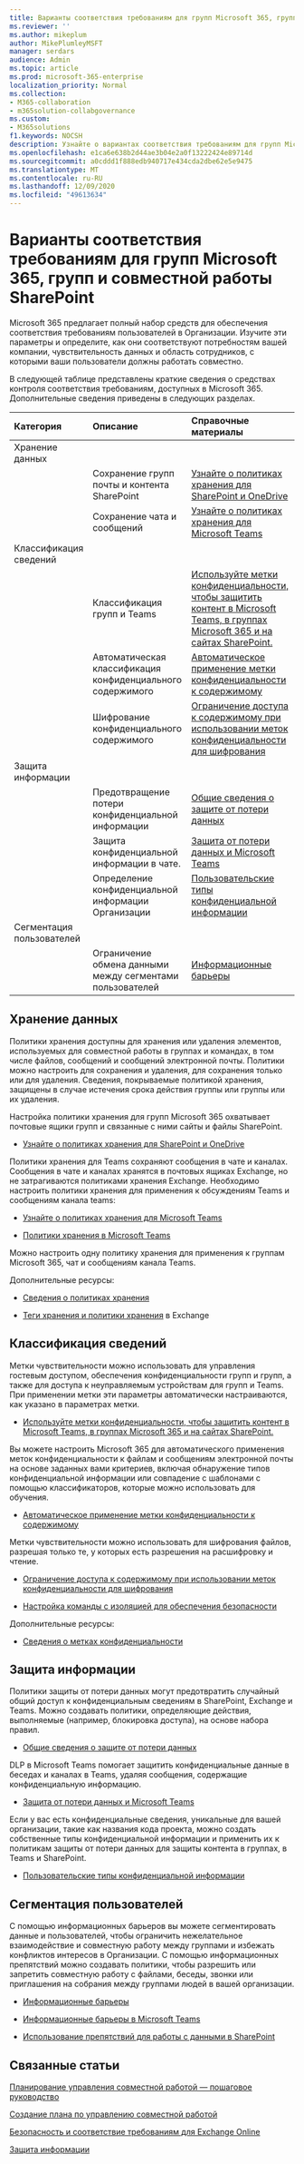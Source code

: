 ```yaml
---
title: Варианты соответствия требованиям для групп Microsoft 365, групп и совместной работы SharePoint
ms.reviewer: ''
ms.author: mikeplum
author: MikePlumleyMSFT
manager: serdars
audience: Admin
ms.topic: article
ms.prod: microsoft-365-enterprise
localization_priority: Normal
ms.collection:
- M365-collaboration
- m365solution-collabgovernance
ms.custom:
- M365solutions
f1.keywords: NOCSH
description: Узнайте о вариантах соответствия требованиям для групп Microsoft 365, Teams и SharePoint для совместной работы.
ms.openlocfilehash: e1ca6e638b2d44ae3b04e2a0f13222424e89714d
ms.sourcegitcommit: a0cddd1f888edb940717e434cda2dbe62e5e9475
ms.translationtype: MT
ms.contentlocale: ru-RU
ms.lasthandoff: 12/09/2020
ms.locfileid: "49613634"
---
```

# <a name="compliance-options-for-microsoft-365-groups-teams-and-sharepoint-collaboration"></a>Варианты соответствия требованиям для групп Microsoft 365, групп и совместной работы SharePoint

Microsoft 365 предлагает полный набор средств для обеспечения соответствия требованиям пользователей в Организации. Изучите эти параметры и определите, как они соответствуют потребностям вашей компании, чувствительность данных и область сотрудников, с которыми ваши пользователи должны работать совместно.

В следующей таблице представлены краткие сведения о средствах контроля соответствия требованиям, доступных в Microsoft 365. Дополнительные сведения приведены в следующих разделах.

|Категория|Описание|Справочные материалы|
|:-------|:----------|:--------|
|Хранение данных|||
||Сохранение групп почты и контента SharePoint|[Узнайте о политиках хранения для SharePoint и OneDrive](https://docs.microsoft.com/microsoft-365/compliance/retention-policies-sharepoint)|
||Сохранение чата и сообщений|[Узнайте о политиках хранения для Microsoft Teams](https://docs.microsoft.com/microsoft-365/compliance/retention-policies-teams)|
|Классификация сведений|||
||Классификация групп и Teams|[Используйте метки конфиденциальности, чтобы защитить контент в Microsoft Teams, в группах Microsoft 365 и на сайтах SharePoint.](https://docs.microsoft.com/microsoft-365/compliance/sensitivity-labels-teams-groups-sites)|
||Автоматическая классификация конфиденциального содержимого|[Автоматическое применение метки конфиденциальности к содержимому](https://docs.microsoft.com/microsoft-365/compliance/apply-sensitivity-label-automatically)|
||Шифрование конфиденциального содержимого|[Ограничение доступа к содержимому при использовании меток конфиденциальности для шифрования](https://docs.microsoft.com/microsoft-365/compliance/encryption-sensitivity-labels)|
|Защита информации|||
||Предотвращение потери конфиденциальной информации|[Общие сведения о защите от потери данных](https://docs.microsoft.com/microsoft-365/compliance/data-loss-prevention-policies)|
||Защита конфиденциальной информации в чате.|[Защита от потери данных и Microsoft Teams](https://docs.microsoft.com/microsoft-365/compliance/dlp-microsoft-teams)|
||Определение конфиденциальной информации Организации|[Пользовательские типы конфиденциальной информации](https://docs.microsoft.com/microsoft-365/compliance/custom-sensitive-info-types)|
|Сегментация пользователей|||
||Ограничение обмена данными между сегментами пользователей|[Информационные барьеры](https://docs.microsoft.com/microsoft-365/compliance/information-barriers)|

## <a name="information-retention"></a>Хранение данных

Политики хранения доступны для хранения или удаления элементов, используемых для совместной работы в группах и командах, в том числе файлов, сообщений и сообщений электронной почты. Политики можно настроить для сохранения и удаления, для сохранения только или для удаления. Сведения, покрываемые политикой хранения, защищены в случае истечения срока действия группы или группы или их удаления.

Настройка политики хранения для групп Microsoft 365 охватывает почтовые ящики групп и связанные с ними сайты и файлы SharePoint.

- [Узнайте о политиках хранения для SharePoint и OneDrive](https://docs.microsoft.com/microsoft-365/compliance/retention-policies-sharepoint)

Политики хранения для Teams сохраняют сообщения в чате и каналах. Сообщения в чате и каналах хранятся в почтовых ящиках Exchange, но не затрагиваются политиками хранения Exchange. Необходимо настроить политики хранения для применения к обсуждениям Teams и сообщениям канала teams:

- [Узнайте о политиках хранения для Microsoft Teams](https://docs.microsoft.com/microsoft-365/compliance/retention-policies-teams)

- [Политики хранения в Microsoft Teams](https://docs.microsoft.com/microsoftteams/retention-policies)

Можно настроить одну политику хранения для применения к группам Microsoft 365, чат и сообщениям канала Teams. 

Дополнительные ресурсы:

- [Сведения о политиках хранения](https://docs.microsoft.com/microsoft-365/compliance/retention-policies)

- [Теги хранения и политики хранения](https://docs.microsoft.com/exchange/security-and-compliance/messaging-records-management/retention-tags-and-policies) в Exchange

## <a name="information-classification"></a>Классификация сведений

Метки чувствительности можно использовать для управления гостевым доступом, обеспечения конфиденциальности групп и групп, а также для доступа к неуправляемым устройствам для групп и Teams. При применении метки эти параметры автоматически настраиваются, как указано в параметрах метки.

- [Используйте метки конфиденциальности, чтобы защитить контент в Microsoft Teams, в группах Microsoft 365 и на сайтах SharePoint.](https://docs.microsoft.com/microsoft-365/compliance/sensitivity-labels-teams-groups-sites)

Вы можете настроить Microsoft 365 для автоматического применения меток конфиденциальности к файлам и сообщениям электронной почты на основе заданных вами критериев, включая обнаружение типов конфиденциальной информации или совпадение с шаблонами с помощью классификаторов, которые можно использовать для обучения.

- [Автоматическое применение метки конфиденциальности к содержимому](https://docs.microsoft.com/microsoft-365/compliance/apply-sensitivity-label-automatically)

Метки чувствительности можно использовать для шифрования файлов, разрешая только те, у которых есть разрешения на расшифровку и чтение.

- [Ограничение доступа к содержимому при использовании меток конфиденциальности для шифрования](https://docs.microsoft.com/microsoft-365/compliance/encryption-sensitivity-labels)

- [Настройка команды с изоляцией для обеспечения безопасности](https://docs.microsoft.com/microsoft-365/solutions/secure-teams-security-isolation)

Дополнительные ресурсы:

- [Сведения о метках конфиденциальности](https://docs.microsoft.com/microsoft-365/compliance/sensitivity-labels)


## <a name="information-protection"></a>Защита информации

Политики защиты от потери данных могут предотвратить случайный общий доступ к конфиденциальным сведениям в SharePoint, Exchange и Teams. Можно создавать политики, определяющие действия, выполняемые (например, блокировка доступа), на основе набора правил.

- [Общие сведения о защите от потери данных](https://docs.microsoft.com/microsoft-365/compliance/data-loss-prevention-policies)

DLP в Microsoft Teams помогает защитить конфиденциальные данные в беседах и каналах в Teams, удаляя сообщения, содержащие конфиденциальную информацию.

- [Защита от потери данных и Microsoft Teams](https://docs.microsoft.com/microsoft-365/compliance/dlp-microsoft-teams)

Если у вас есть конфиденциальные сведения, уникальные для вашей организации, такие как названия кода проекта, можно создать собственные типы конфиденциальной информации и применить их к политикам защиты от потери данных для защиты контента в группах, в Teams и SharePoint.

- [Пользовательские типы конфиденциальной информации](https://docs.microsoft.com/microsoft-365/compliance/custom-sensitive-info-types)

## <a name="user-segmentation"></a>Сегментация пользователей

С помощью информационных барьеров вы можете сегментировать данные и пользователей, чтобы ограничить нежелательное взаимодействие и совместную работу между группами и избежать конфликтов интересов в Организации. С помощью информационных препятствий можно создавать политики, чтобы разрешить или запретить совместную работу с файлами, беседы, звонки или приглашения на собрания между группами людей в вашей организации.

- [Информационные барьеры](https://docs.microsoft.com/microsoft-365/compliance/information-barriers)

- [Информационные барьеры в Microsoft Teams](https://docs.microsoft.com/microsoftteams/information-barriers-in-teams)

- [Использование препятствий для работы с данными в SharePoint](https://docs.microsoft.com/sharepoint/information-barriers)

## <a name="related-topics"></a>Связанные статьи

[Планирование управления совместной работой — пошаговое руководство](collaboration-governance-overview.md#collaboration-governance-planning-step-by-step)

[Создание плана по управлению совместной работой](collaboration-governance-first.md)

[Безопасность и соответствие требованиям для Exchange Online](https://docs.microsoft.com/exchange/security-and-compliance/security-and-compliance)

[Защита информации](https://docs.microsoft.com/microsoft-365/compliance/protect-information)
